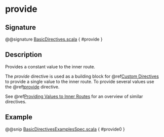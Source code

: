 # provide

## Signature

@@signature [BasicDirectives.scala]($akka-http$/akka-http/src/main/scala/akka/http/scaladsl/server/directives/BasicDirectives.scala) { #provide }

## Description

Provides a constant value to the inner route.

The *provide* directive is used as a building block for @ref[Custom Directives](../custom-directives.md) to provide a single value to the
inner route. To provide several values  use the @ref[tprovide](tprovide.md) directive.

See @ref[Providing Values to Inner Routes](index.md#providedirectives) for an overview of similar directives.

## Example

@@snip [BasicDirectivesExamplesSpec.scala]($test$/scala/docs/http/scaladsl/server/directives/BasicDirectivesExamplesSpec.scala) { #provide0 }